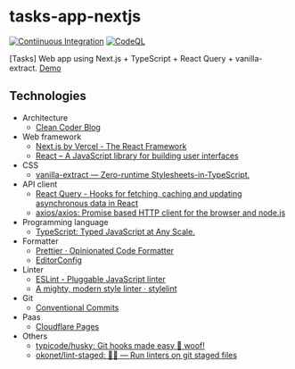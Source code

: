 # tasks-app-nextjs

[![Contiinuous Integration](https://github.com/macchiitaka/tasks-app-nextjs-vanilla-extract/actions/workflows/test.yml/badge.svg)](https://github.com/macchiitaka/tasks-app-nextjs-vanilla-extract/actions/workflows/test.yml)
[![CodeQL](https://github.com/macchiitaka/tasks-app-nextjs-vanilla-extract/actions/workflows/codeql-analysis.yml/badge.svg)](https://github.com/macchiitaka/tasks-app-nextjs-vanilla-extract/actions/workflows/codeql-analysis.yml)

[Tasks] Web app using Next.js + TypeScript + React Query + vanilla-extract.
[Demo](https://tasks-app-nextjs-vanilla-extract.pages.dev/)

## Technologies

- Architecture
  - [Clean Coder Blog](https://blog.cleancoder.com/uncle-bob/2012/08/13/the-clean-architecture.html)
- Web framework
  - [Next.js by Vercel - The React Framework](https://nextjs.org/)
  - [React – A JavaScript library for building user interfaces](https://reactjs.org/)
- CSS
  - [vanilla-extract — Zero-runtime Stylesheets-in-TypeScript.](https://vanilla-extract.style/)
- API client
  - [React Query - Hooks for fetching, caching and updating asynchronous data in React](https://react-query.tanstack.com/)
  - [axios/axios: Promise based HTTP client for the browser and node.js](https://github.com/axios/axios)
- Programming language
  - [TypeScript: Typed JavaScript at Any Scale.](https://www.typescriptlang.org/)
- Formatter
  - [Prettier · Opinionated Code Formatter](https://prettier.io/)
  - [EditorConfig](https://editorconfig.org/)
- Linter
  - [ESLint - Pluggable JavaScript linter](https://eslint.org/)
  - [A mighty, modern style linter · stylelint](https://stylelint.io/)
- Git
  - [Conventional Commits](https://www.conventionalcommits.org/ja/v1.0.0/)
- Paas
  - [Cloudflare Pages](https://pages.cloudflare.com/)
- Others
  - [typicode/husky: Git hooks made easy 🐶 woof!](https://github.com/typicode/husky)
  - [okonet/lint-staged: 🚫💩 — Run linters on git staged files](https://github.com/okonet/lint-staged)

